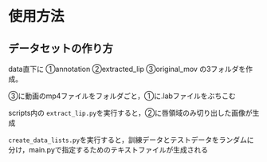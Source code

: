 # 使用方法
## データセットの作り方
data直下に
①annotation
②extracted_lip
③original_mov
の3フォルダを作成。

③に動画のmp4ファイルをフォルダごと，①に.labファイルをぶちこむ

scripts内の `extract_lip.py`を実行すると，②に唇領域のみ切り出した画像が生成

`create_data_lists.py`を実行すると，訓練データとテストデータをランダムに分け，main.pyで指定するためのテキストファイルが生成される